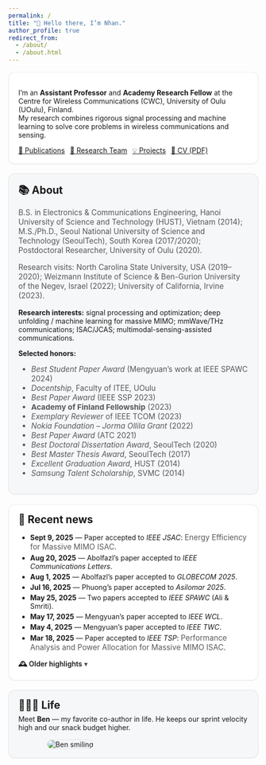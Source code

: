 ```yaml
---
permalink: /
title: "👋 Hello there, I’m Nhan."
author_profile: true
redirect_from:
  - /about/
  - /about.html
---
```


<style>
/* ——— Card styling that adapts to light/dark mode ——— */
:root{
  --card-bg: #ffffff;
  --card-bg-alt: #f6f7f9;
  --card-border: rgba(0,0,0,0.08);
  --card-shadow: 0 1px 2px rgba(0,0,0,0.06);
  --muted: rgba(0,0,0,0.65);
}
@media (prefers-color-scheme: dark){
  :root{
    --card-bg: #14181d;
    --card-bg-alt: #0f1317;
    --card-border: rgba(255,255,255,0.12);
    --card-shadow: 0 1px 2px rgba(0,0,0,0.6);
    --muted: rgba(255,255,255,0.8);
  }
}
.section-card{
  background: var(--card-bg);
  border: 1px solid var(--card-border);
  border-radius: 14px;
  box-shadow: var(--card-shadow);
  padding: 1.1rem 1.2rem;
  margin: 1rem 0 1.2rem 0;
}
.section-card.alt{
  background: var(--card-bg-alt);
}
.section-card h2{
  margin-top: 0;
  margin-bottom: .4rem;
}
.btn-group .btn{ margin-right:.4rem; }
.small-muted{ font-size:0.95rem; color:var(--muted); }
.details-clean summary{
  cursor:pointer;
  font-weight:600;
  list-style:none;
}
.details-clean summary::-webkit-details-marker{ display:none; }
.details-clean summary::after{
  content:" ▾";
  font-weight:400;
  opacity:.8;
}
.news-list li{ margin-bottom:.25rem; }
.life-wrap{
  display:flex; align-items:center; gap:1rem; flex-wrap:wrap;
}
.life-text{ flex: 1 1 260px; }
.life-photo{ flex: 0 0 210px; text-align:center; }
.life-photo img{
  border-radius:12px; max-width:100%; height:auto; border:1px solid var(--card-border);
}
</style>

<div class="section-card">
  <p>
    I’m an <strong>Assistant Professor</strong> and <strong>Academy Research Fellow</strong> at the Centre for Wireless Communications (CWC), University of Oulu (UOulu), Finland.<br>
    My research combines rigorous signal processing and machine learning to solve core problems in wireless communications and sensing.
  </p>

  <div class="btn-group" style="margin:.6rem 0 0;">
    <a class="btn btn--primary" href="/publications/">📄 Publications</a>
    <a class="btn" href="/portfolio/">👥 Research Team</a>
    <a class="btn" href="/year-archive/">💡 Projects</a>
    <a class="btn" href="https://nhanng9115.github.io/homepage/files/Resume.pdf" target="_blank" rel="noopener">📑 CV (PDF)</a>
  </div>
</div>

<div class="section-card alt">
  <h2>📚 About</h2>
  <p class="small-muted">
    B.S. in Electronics & Communications Engineering, Hanoi University of Science and Technology (HUST), Vietnam (2014);<br>
    M.S./Ph.D., Seoul National University of Science and Technology (SeoulTech), South Korea (2017/2020);<br>
    Postdoctoral Researcher, University of Oulu (2020).
  </p>
  <p class="small-muted">
    Research visits: North Carolina State University, USA (2019–2020); Weizmann Institute of Science & Ben-Gurion University of the Negev, Israel (2022); University of California, Irvine (2023).
  </p>
  <p><strong>Research interests:</strong> signal processing and optimization; deep unfolding / machine learning for massive MIMO; mmWave/THz communications; ISAC/JCAS; multimodal-sensing-assisted communications.</p>

  <p><strong>Selected honors:</strong></p>
  <ul class="small-muted" style="margin-top:.2rem;">
    <li><em>Best Student Paper Award</em> (Mengyuan’s work at IEEE SPAWC 2024)</li>
    <li><em>Docentship</em>, Faculty of ITEE, UOulu</li>
    <li><em>Best Paper Award</em> (IEEE SSP 2023)</li>
    <li><strong>Academy of Finland Fellowship</strong> (2023)</li>
    <li><em>Exemplary Reviewer</em> of IEEE TCOM (2023)</li>
    <li><em>Nokia Foundation – Jorma Ollila Grant</em> (2022)</li>
    <li><em>Best Paper Award</em> (ATC 2021)</li>
    <li><em>Best Doctoral Dissertation Award</em>, SeoulTech (2020)</li>
    <li><em>Best Master Thesis Award</em>, SeoulTech (2017)</li>
    <li><em>Excellent Graduation Award</em>, HUST (2014)</li>
    <li><em>Samsung Talent Scholarship</em>, SVMC (2014)</li>
  </ul>
</div>

<div class="section-card">
  <h2>📰 Recent news</h2>
  <ul class="news-list">
    <li><strong>Sept 9, 2025</strong> — Paper accepted to <em>IEEE JSAC</em>: <span class="small-muted">Energy Efficiency for Massive MIMO ISAC</span>.</li>
    <li><strong>Aug 20, 2025</strong> — Abolfazl’s paper accepted to <em>IEEE Communications Letters</em>.</li>
    <li><strong>Aug 1, 2025</strong> — Abolfazl’s paper accepted to <em>GLOBECOM 2025</em>.</li>
    <li><strong>Jul 16, 2025</strong> — Phuong’s paper accepted to <em>Asilomar 2025</em>.</li>
    <li><strong>May 25, 2025</strong> — Two papers accepted to <em>IEEE SPAWC</em> (Ali & Smriti).</li>
    <li><strong>May 17, 2025</strong> — Mengyuan’s paper accepted to <em>IEEE WCL</em>.</li>
    <li><strong>May 4, 2025</strong> — Mengyuan’s paper accepted to <em>IEEE TWC</em>.</li>
    <li><strong>Mar 18, 2025</strong> — Paper accepted to <em>IEEE TSP</em>: <span class="small-muted">Performance Analysis and Power Allocation for Massive MIMO ISAC</span>.</li>
  </ul>

  <details class="details-clean" style="margin-top:.6rem;">
    <summary>🕰️ Older highlights</summary>
    <ul class="news-list" style="margin-top:.5rem;">
      <li><strong>Dec 21, 2024</strong> — Three papers accepted to <em>IEEE WCNC</em>.</li>
      <li><strong>Dec 20, 2024</strong> — Two papers accepted to <em>IEEE ICASSP</em>.</li>
      <li><strong>Dec 12, 2024</strong> — EuCAP 2025 acceptance (ML-Assisted RIS for ISAC).</li>
      <li><strong>Oct 24, 2024</strong> — TSP paper listed among SPS Top-25 downloads.</li>
      <li><strong>Sep–Jul 2024</strong> — Acceptances: T-VT, JSTSP SI (ISAC), Globecom, Asilomar, SPAWC.</li>
      <li><strong>2021–2023</strong> — Best Paper Awards (SSP, SPAWC, ATC); major acceptances in TWC, TSP, VTM; Academy Fellowship (2023).</li>
    </ul>
  </details>
</div>

<div class="section-card alt">
  <h2>👨‍👩‍👦 Life</h2>
  <div class="life-wrap">
    <div class="life-text">
      Meet <strong>Ben</strong> — my favorite co-author in life. He keeps our sprint velocity high and our snack budget higher.
    </div>
    <div class="life-photo">
      <img src="/homepage/images/Ben.jpg" alt="Ben smiling">
    </div>
  </div>
</div>
